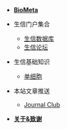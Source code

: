 - [**BioMeta**](/)

- 生信门户集合

  - [生信数据库](/toolsCollection/bio_databases)
  - [生信论坛](/toolsCollection/bio_forum)

- 生信基础知识

  - [单细胞](/collection2/test2_1)

- 本站文章推送

  - [Journal Club](/websiteArticles/journal_club)


<!-- - 速查指南 -->

<!-- - [**贡献文档与代码**](CONTRIBUTING.md) -->

- [**关于&致谢**](ABOUT.md)
